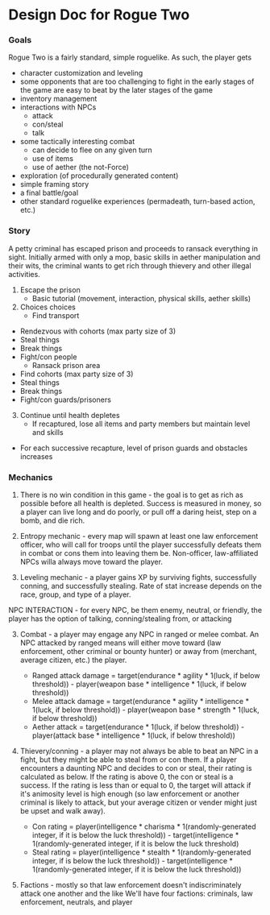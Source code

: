 # Design Doc for Rogue Two

### Goals

Rogue Two is a fairly standard, simple roguelike. As such, the player gets
 * character customization and leveling
 * some opponents that are too challenging to fight in the early stages of the game are easy to beat by the later stages of the game
 * inventory management
 * interactions with NPCs
   * attack
   * con/steal
   * talk
* some tactically interesting combat
   * can decide to flee on any given turn
   * use of items
   * use of aether (the not-Force)
* exploration (of procedurally generated content)
* simple framing story
* a final battle/goal
* other standard roguelike experiences (permadeath, turn-based action, etc.)
  
### Story

A petty criminal has escaped prison and proceeds to ransack everything in sight. Initially armed with only a mop, basic skills in aether manipulation and their wits, the criminal wants to get rich through thievery and other illegal activities.

1. Escape the prison
     * Basic tutorial (movement, interaction, physical skills, aether skills)
2. Choices choices
     * Find transport
* Rendezvous with cohorts (max party size of 3)
* Steal things
* Break things
* Fight/con people
     * Ransack prison area
* Find cohorts (max party size of 3)
* Steal things
* Break things
* Fight/con guards/prisoners
3. Continue until health depletes
     * If recaptured, lose all items and party members but maintain level and skills
* For each successive recapture, level of prison guards and obstacles increases


### Mechanics

1. There is no win condition in this game - the goal is to get as rich as possible before all health is depleted. Success is measured in money, so a player can live long and do poorly, or pull off a daring heist, step on a bomb, and die rich.

2. Entropy mechanic - every map will spawn at least one law enforcement officer, who will call for troops until the player successfully defeats them in combat or cons them into leaving them be. Non-officer, law-affiliated NPCs willa always move toward the player.

3. Leveling mechanic - a player gains XP by surviving fights, successfully conning, and successfully stealing. Rate of stat increase depends on the race, group, and type of a player.

NPC INTERACTION - for every NPC, be them enemy, neutral, or friendly, the player has the option of talking, conning/stealing from, or attacking

3. Combat - a player may engage any NPC in ranged or melee combat. An NPC attacked by ranged means will either move toward (law enforcement, other criminal or bounty hunter) or away from (merchant, average citizen, etc.) the player.
   * Ranged attack damage = target(endurance * agility * 1(luck, if below threshold)) - player(weapon base * intelligence * 1(luck, if below threshold))
   * Melee attack damage = target(endurance * agility * intelligence * 1(luck, if below threshold)) - player(weapon base * strength * 1(luck, if below threshold)) 
   * Aether attack = target(endurance * 1(luck, if below threshold)) - player(attack base * intelligence * 1(luck, if below threshold))

4. Thievery/conning - a player may not always be able to beat an NPC in a fight, but they might be able to steal from or con them. If a player encounters a daunting NPC and decides to con or steal, their rating is calculated as below. If the rating is above 0, the con or steal is a success. If the rating is less than or equal to 0, the target will attack if it's animosity level is high enough (so law enforcement or another criminal is likely to attack, but your average citizen or vender might just be upset and walk away).
   * Con rating = player(intelligence * charisma * 1(randomly-generated integer, if it is below the luck threshold)) -  target(intelligence * 1(randomly-generated integer, if it is below the luck threshold)
   * Steal rating = player(intelligence * stealth * 1(randomly-generated integer, if is below the luck threshold)) - target(intelligence * 1(randomly-generated integer, if it is below the luck threshold))
   
5. Factions - mostly so that law enforcement doesn't indiscriminately attack one another and the like
      We'll have four factions: criminals, law enforcement, neutrals, and player
